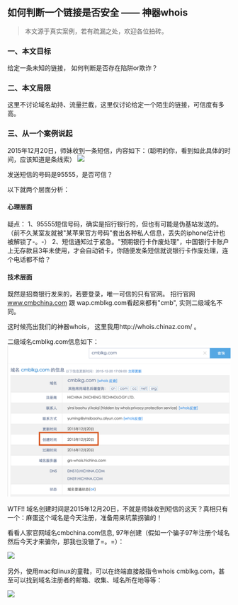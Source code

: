 ## 如何判断一个链接是否安全 —— 神器whois
> 本文源于真实案例，若有疏漏之处，欢迎各位拍砖。 

### 一、本文目标
给定一条未知的链接， 如何判断是否存在陷阱or欺诈？

### 二、本文局限
这里不讨论域名劫持、流量拦截，这里仅讨论给定一个陌生的链接，可信度有多高。

### 三、从一个案例说起

2015年12月20日，师妹收到一条短信，内容如下：（聪明的你，看到如此具体的时间，应该知道是条线索）
![](https://raw.githubusercontent.com/ouyongchu/dark-tricks/master/images/message.png)

发送短信的号码是95555，是否可信？

以下就两个层面分析：

#### 心理层面
疑点：
1、95555短信号码，确实是招行银行的，但也有可能是伪基站发送的。（前不久某室友就被"某苹果官方号码"套出各种私人信息，丢失的iphone估计也被解锁了-。-）
2、短信通知过于紧急。"预期银行卡作废处理"，中国银行卡账户上无存款且3年未使用，才会自动销卡，你随便发条短信就说银行卡作废处理，连个电话都不给？

#### 技术层面

既然是招商银行发来的，若要登录，唯一可信的只有官网。
招行官网 www.cmbchina.com 跟 wap.cmblkg.com看起来都有"cmb", 实则二级域名不同。

这时候亮出我们的神器whois， 这里我用http://whois.chinaz.com/ 。

二级域名cmblkg.com信息如下：
![](https://raw.githubusercontent.com/ouyongchu/dark-tricks/master/images/cmblkg.com.png)


WTF!! 域名创建时间是2015年12月20日，不就是师妹收到短信的这天？真相只有一个：麻蛋这个域名是今天注册，准备用来坑蒙拐骗的！

看看人家官网域名cmbchina.com信息, 97年创建（假如一个骗子97年注册个域名然后今天才来骗你，那我也没辙了=。=）：

![](https://raw.githubusercontent.com/ouyongchu/dark-tricks/master/images/cmbchina.com.png)


另外，使用mac和linux的童鞋，可以在终端直接敲指令whois cmblkg.com，甚至可以找到域名注册者的邮箱、收集、域名所在地等等：

![](https://raw.githubusercontent.com/ouyongchu/dark-tricks/master/images/whois.png)
